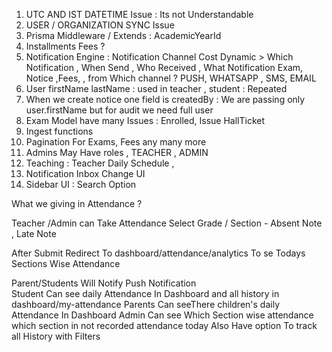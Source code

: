 1. UTC AND IST DATETIME Issue : Its not Understandable
2. USER / ORGANIZATION SYNC Issue
3. Prisma Middleware / Extends : AcademicYearId
4. Installments Fees ?
5. Notification Engine : Notification Channel Cost Dynamic > Which Notification , When Send , Who Received , What Notification Exam, Notice ,Fees, , from Which channel ? PUSH, WHATSAPP , SMS, EMAIL
6. User firstName lastName : used in teacher , student : Repeated
7. When we create notice one field is createdBy : We are passing only user.firstName but for audit we need full user
8. Exam Model have many Issues : Enrolled, Issue HallTicket
9. Ingest functions
10. Pagination For Exams, Fees any many more
11. Admins May Have roles , TEACHER , ADMIN
12. Teaching : Teacher Daily Schedule ,
13. Notification Inbox Change UI
14. Sidebar UI : Search Option

What we giving in Attendance ?

Teacher /Admin can Take Attendance
Select Grade / Section - Absent Note , Late Note

After Submit Redirect To dashboard/attendance/analytics To se Todays Sections Wise Attendance

Parent/Students Will Notify Push Notification  
Student Can see daily Attendance In Dashboard and all history in dashboard/my-attendance
Parents Can seeThere children's daily Attendance In Dashboard
Admin Can see Which Section wise attendance which section in not recorded attendance today
Also Have option To track all History with Filters
